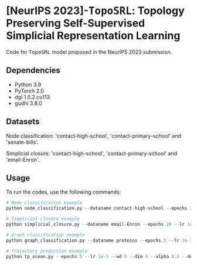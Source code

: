 #  [NeurIPS 2023]-<tt>TopoSRL</tt>: Topology Preserving Self-Supervised Simplicial Representation Learning
Code for <tt>TopoSRL</tt> model proposed in the NeurIPS 2023 submission.

## Dependencies

- Python 3.9
- PyTorch 2.0
- dgl 1.0.2.cu113
- gudhi 3.8.0


## Datasets

Node classification: 'contact-high-school', 'contact-primary-school' and 'senate-bills'.

Simplicial closure: 'contact-high-school', 'contact-primary-school' and 'email-Enron'.

## Usage
To run the codes, use the following commands:
```python
# Node classification example
python node_classification.py --dataname contact-high-school --epochs 20 --lr 1e-3 --wd 0 --dim 4 --alpha 0.5 --snn MPSN --delta 300 --augmentation open --rho 0.1

# Simplicial closure example
python simplicial_closure.py --dataname email-Enron --epochs 20 --lr 1e-3 --wd 0 --dim 4 --alpha 0.5 --snn MPSN --delta 300 --augmentation open --rho 0.1

# Graph classification example
python graph_classification.py --dataname proteins --epochs 5 --lr 1e-3 --wd 0 --dim 4 --alpha 0.5 --snn MPSN --delta 10 --rho 0.1

# Trajectory prediction example
python tp_ocean.py --epochs 5 --lr 1e-3 --wd 0 --dim 4 --alpha 0.5 --delta 10 --rho 0.1
```